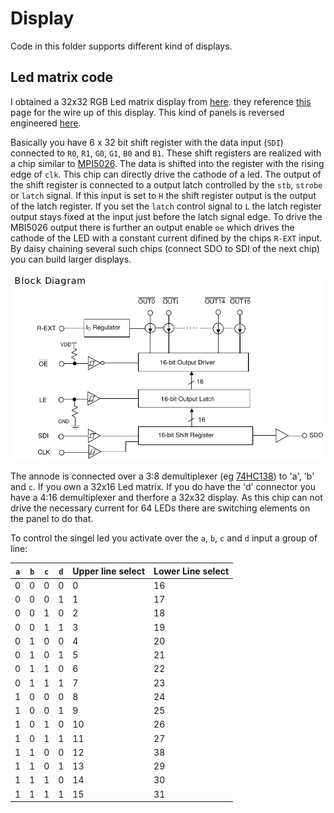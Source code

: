 # Display #

Code in this folder supports different kind of displays.

## Led matrix code ##
I obtained a 32x32 RGB Led matrix display from [here](http://www.play-zone.ch/de/bauteile/led/segmente-matrix/rgb-led-panel-32x32.html).
they reference [this](https://learn.sparkfun.com/tutorials/rgb-panel-hookup-guide) page for the wire up of this display. This kind of panels is reversed engineered [here](http://www.rayslogic.com/propeller/Programming/AdafruitRGB/AdafruitRGB.htm).

Basically you have 6 x 32 bit shift register with the data input (`SDI`) connected to `R0`, `R1`, `G0`, `G1`, `B0` and `B1`. These shift registers are realized with a chip similar to [MPI5026](http:/www.rayslogic.com/propeller/Programming/AdafruitRGB/MBI5026.pdf). The data is shifted into the register with the rising edge of `clk`. This chip can directly drive the cathode of a led. The output of the shift register is connected to a output latch controlled by the `stb`, `strobe` or `latch` signal. If this input is set to `H` the shift register output is the output of the latch register. If you set the `latch` control signal to `L` the latch register output stays fixed at the input just before the latch signal edge. To drive the MBI5026 output there is further an output enable `oe` which drives the cathode of the LED with a constant current difined by the chips `R-EXT` input. By daisy chaining several such chips (connect SDO to SDI of the next chip) you can build larger displays.
<p align="center">
  <img src="pic/MBI5026.png" alt="Block diagramm of MBI5026"/>
</p>

The annode is connected over a 3:8 demultiplexer (eg [74HC138](http://www.mouser.com/ds/2/405/sn74hc138-445126.pdf)) to 'a', 'b' and `c`. If you own a 32x16 Led matrix. If you do have the 'd' connector you have a 4:16 demultiplexer and therfore a 32x32 display. As this chip can not drive the necessary current for 64 LEDs there are switching elements on the panel to do that.

To control the singel led you activate over the `a`, `b`, `c` and `d` input a group of line:

 `a` | `b` | `c` | `d` | Upper line select | Lower Line select |
-----|-----|-----|-----|-------------------|-------------------|
  0  |  0  |  0  |  0  |        0          |        16         |
  0  |  0  |  0  |  1  |        1          |        17         |
  0  |  0  |  1  |  0  |        2          |        18         |
  0  |  0  |  1  |  1  |        3          |        19         |
  0  |  1  |  0  |  0  |        4          |        20         |
  0  |  1  |  0  |  1  |        5          |        21         |
  0  |  1  |  1  |  0  |        6          |        22         |
  0  |  1  |  1  |  1  |        7          |        23         |
  1  |  0  |  0  |  0  |        8          |        24         |
  1  |  0  |  0  |  1  |        9          |        25         |
  1  |  0  |  1  |  0  |       10          |        26         |
  1  |  0  |  1  |  1  |       11          |        27         |
  1  |  1  |  0  |  0  |       12          |        38         |
  1  |  1  |  0  |  1  |       13          |        29         |
  1  |  1  |  1  |  0  |       14          |        30         |
  1  |  1  |  1  |  1  |       15          |        31         |



